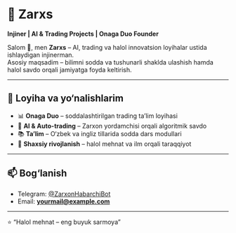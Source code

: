 # 🌟 Zarxs

**Injiner | AI & Trading Projects | Onaga Duo Founder**

Salom 👋, men **Zarxs** – AI, trading va halol innovatsion loyihalar ustida ishlaydigan injinerman.  
Asosiy maqsadim – bilimni sodda va tushunarli shaklda ulashish hamda halol savdo orqali jamiyatga foyda keltirish.  

---

## 🚀 Loyiha va yo‘nalishlarim
- 📊 **Onaga Duo** – soddalashtirilgan trading ta’lim loyihasi  
- 🤖 **AI & Auto-trading** – Zarxon yordamchisi orqali algoritmik savdo  
- 📚 **Ta’lim** – O‘zbek va ingliz tillarida sodda dars modullari  
- 🌱 **Shaxsiy rivojlanish** – halol mehnat va ilm orqali taraqqiyot  

---

## 📫 Bog‘lanish
- Telegram: [@ZarxonHabarchiBot](https://t.me/ZarxonHabarchiBot)  
- Email: **yourmail@example.com**  

---

⭐️ “Halol mehnat – eng buyuk sarmoya”
